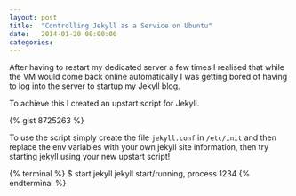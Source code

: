 ```yaml
---
layout: post
title:  "Controlling Jekyll as a Service on Ubuntu"
date:   2014-01-20 00:00:00
categories: 
---
```


After having to restart my dedicated server a few times I realised that while the VM would come back online automatically I was getting bored of having to log into the server to startup my Jekyll blog.

To achieve this I created an upstart script for Jekyll. 

{% gist 8725263 %}

To use the script simply create the file `jekyll.conf` in `/etc/init` and then replace the env variables with your own jekyll site information, then try starting jekyll using your new upstart script!

{% terminal %}
$ start jekyll
jekyll start/running, process 1234
{% endterminal %}
